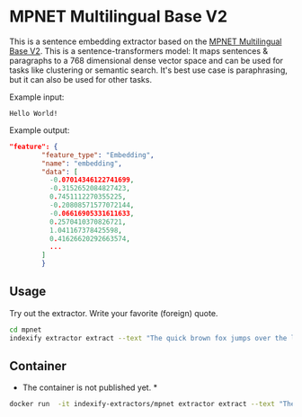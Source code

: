 # MPNET Multilingual Base V2

This is a sentence embedding extractor based on the [MPNET Multilingual Base V2](https://huggingface.co/sentence-transformers/paraphrase-multilingual-mpnet-base-v2).
This is a sentence-transformers model: It maps sentences & paragraphs to a 768 dimensional dense vector space and can be used for tasks like clustering or semantic search.
It's best use case is paraphrasing, but it can also be used for other tasks.

Example input:

```text
Hello World!
```

Example output:

```json
"feature": {
        "feature_type": "Embedding",
        "name": "embedding",
        "data": [
          -0.07014346122741699,
          -0.3152652084827423,
          0.7451112270355225,
          -0.20808571577072144,
          -0.06616905331611633,
          0.2570410370826721,
          1.041167378425598,
          0.41626620292663574,
          ...
        ]
        }
```

## Usage

Try out the extractor. Write your favorite (foreign) quote.

```bash
cd mpnet
indexify extractor extract --text "The quick brown fox jumps over the lazy dog."
```

## Container

* The container is not published yet. *

```bash
docker run  -it indexify-extractors/mpnet extractor extract --text "The quick brown fox jumps over the lazy dog."
```
